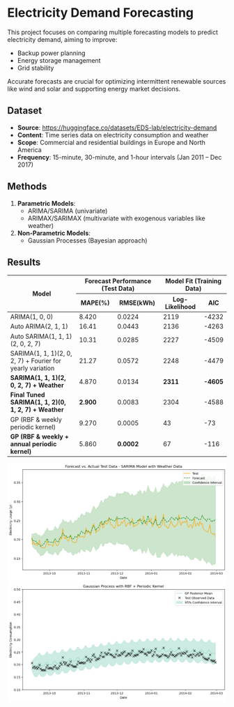 # Electricity Demand Forecasting

This project focuses on comparing multiple forecasting models to predict electricity demand, aiming to improve:
- Backup power planning
- Energy storage management
- Grid stability

Accurate forecasts are crucial for optimizing intermittent renewable sources like wind and solar and supporting energy market decisions.

## Dataset
- **Source**: https://huggingface.co/datasets/EDS-lab/electricity-demand
- **Content**: Time series data on electricity consumption and weather
- **Scope**: Commercial and residential buildings in Europe and North America
- **Frequency**: 15-minute, 30-minute, and 1-hour intervals (Jan 2011 – Dec 2017)

## Methods
1. **Parametric Models**:
   - ARIMA/SARIMA (univariate)
   - ARIMAX/SARIMAX (multivariate with exogenous variables like weather)
2. **Non-Parametric Models**:
   - Gaussian Processes (Bayesian approach)

## Results


<table>
  <thead>
    <tr>
      <th rowspan="2">Model</th>
      <th colspan="2">Forecast Performance (Test Data)</th>
      <th colspan="2">Model Fit (Training Data)</th>
    </tr>
    <tr>
      <th>MAPE(%)</th>
      <th>RMSE(kWh)</th>
      <th>Log-Likelihood</th>
      <th>AIC</th>
    </tr>
  </thead>
  <tbody>
    <tr>
      <td>ARIMA(1, 0, 0)</td>
      <td>8.420</td>
      <td>0.0224</td>
      <td>2119</td>
      <td>-4232</td>
    </tr>
    <tr>
      <td>Auto ARIMA(2, 1, 1)</td>
      <td>16.41</td>
      <td>0.0443</td>
      <td>2136</td>
      <td>-4263</td>
    </tr>
    <tr>
      <td>Auto SARIMA(1, 1, 1)(2, 0, 2, 7)</td>
      <td>10.31</td>
      <td>0.0285</td>
      <td>2227</td>
      <td>-4509</td>
    </tr>
    <tr>
      <td>SARIMA(1, 1, 1)(2, 0, 2, 7) + Fourier for yearly variation</td>
      <td>21.27</td>
      <td>0.0572</td>
      <td>2248</td>
      <td>-4479</td>
    </tr>
    <tr>
      <td><b>SARIMA(1, 1, 1)(2, 0, 2, 7) + Weather</b></td>
      <td>4.870</td>
      <td>0.0134</td>
      <td><b>2311<b></td>
      <td><b>-4605<b></td>
    </tr>
    <tr>
      <td><b>Final Tuned SARIMA(1, 1, 2)(0, 1, 2, 7) + Weather</b></td>
      <td><b>2.900<b></td>
      <td>0.0083</td>
      <td>2304</td>
      <td>-4588</td>
    </tr>
    <tr>
      <td>GP (RBF & weekly periodic kernel)</td>
      <td>9.270</td>
      <td>0.0005</td>
      <td>43</td>
      <td>-73</td>
    </tr>
    <tr>
      <td><b>GP (RBF & weekly + annual periodic kernel)</b></td>
      <td>5.860</td>
      <td><b>0.0002</b></td>
      <td>67</td>
      <td>-116</td>
    </tr>
  </tbody>
</table>





![SARIMAX with Weather Data](./best%20models/SARIMAX%20w%20weather%20data.png)
![Forecast Plot](./best%20models/GP%20w%20RBF%20and%20weekly%20+%20yearly%20periodic%20kernels.png)



